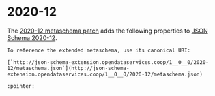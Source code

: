 # 2020-12

The [2020-12 metaschema patch](../schema/2020-12/patch/metaschema-patch.json) adds the following properties to [JSON Schema 2020-12](https://json-schema.org/draft/2020-12).

```{note}
To reference the extended metaschema, use its canonical URI:

[`http://json-schema-extension.opendataservices.coop/1__0__0/2020-12/metaschema.json`](http://json-schema-extension.opendataservices.coop/1__0__0/2020-12/metaschema.json)
```

```{jsonschema} ../schema/2020-12/patch/metaschema-patch.json
:pointer:
```